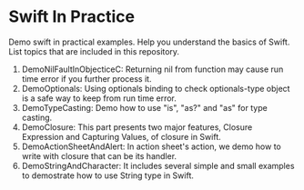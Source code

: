 Swift In Practice
===============

Demo swift in practical examples. Help you understand the basics of Swift. List topics that are included in this repository.

1. DemoNilFaultInObjecticeC: Returning nil from function may cause run time error if you further process it.
2. DemoOptionals: Using optionals binding to check optionals-type object is a safe way to keep from run time error. 
3. DemoTypeCasting: Demo how to use "is", "as?" and "as" for type casting.
4. DemoClosure: This part presents two major features, Closure Expression and Capturing Values, of closure in Swift.
5. DemoActionSheetAndAlert: In action sheet's action, we demo how to write with closure that can be its handler.
6. DemoStringAndCharacter: It includes several simple and small examples to demostrate how to use String type in Swift.
